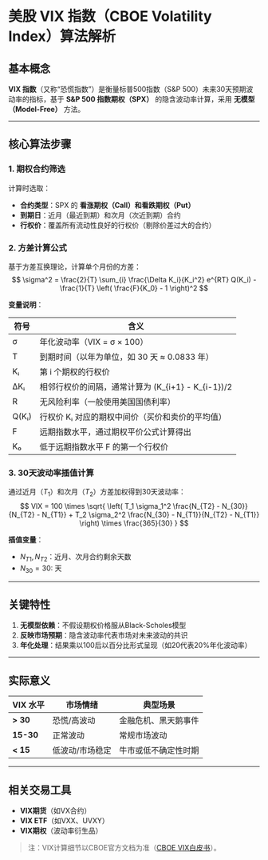# 美股 VIX 指数（CBOE Volatility Index）算法解析

## 基本概念
**VIX 指数**（又称“恐慌指数”）是衡量标普500指数（S&P 500）未来30天预期波动率的指标，基于 **S&P 500 指数期权（SPX）** 的隐含波动率计算，采用 **无模型（Model-Free）** 方法。

---

## 核心算法步骤

### 1. 期权合约筛选
计算时选取：
- **合约类型**：SPX 的 **看涨期权（Call）和看跌期权（Put）**
- **到期日**：近月（最近到期）和次月（次近到期）合约
- **行权价**：覆盖所有流动性良好的行权价（剔除价差过大的合约）

### 2. 方差计算公式
基于方差互换理论，计算单个月份的方差：
$$
\sigma^2 = \frac{2}{T} \sum_{i} \frac{\Delta K_i}{K_i^2} e^{RT} Q(K_i) - \frac{1}{T} \left( \frac{F}{K_0} - 1 \right)^2
$$

**变量说明**：

| 符号        | 含义                                                                 |
|-------------|----------------------------------------------------------------------|
| σ           | 年化波动率（VIX = σ × 100）                                         |
| T           | 到期时间（以年为单位，如 30 天 ≈ 0.0833 年）                        |
| Kᵢ          | 第 i 个期权的行权价                                                 |
| ΔKᵢ         | 相邻行权价的间隔，通常计算为 (K_{i+1} - K_{i-1})/2                  |
| R           | 无风险利率（一般使用美国国债利率）                                   |
| Q(Kᵢ)       | 行权价 Kᵢ 对应的期权中间价（买价和卖价的平均值）                     |
| F           | 远期指数水平，通过期权平价公式计算得出                               |
| K₀          | 低于远期指数水平 F 的第一个行权价                                    |

### 3. 30天波动率插值计算
通过近月（$T_1$）和次月（$T_2$）方差加权得到30天波动率：
$$
VIX = 100 \times \sqrt{ \left( T_1 \sigma_1^2 \frac{N_{T2} - N_{30}}{N_{T2} - N_{T1}} + T_2 \sigma_2^2 \frac{N_{30} - N_{T1}}{N_{T2} - N_{T1}} \right) \times \frac{365}{30} }
$$

**插值变量**：
- $N_{T1}, N_{T2}$：近月、次月合约剩余天数
- $N_{30} = 30$: 天

---

## 关键特性
1. **无模型依赖**：不假设期权价格服从Black-Scholes模型
2. **反映市场预期**：隐含波动率代表市场对未来波动的共识
3. **年化处理**：结果乘以100后以百分比形式呈现（如20代表20%年化波动率）

---

## 实际意义
| VIX 水平   | 市场情绪               | 典型场景                          |
|------------|------------------------|-----------------------------------|
| **> 30**   | 恐慌/高波动            | 金融危机、黑天鹅事件              |
| **15-30**  | 正常波动               | 常规市场波动                      |
| **< 15**   | 低波动/市场稳定        | 牛市或低不确定性时期              |

---

## 相关交易工具
- **VIX期货**（如VX合约）
- **VIX ETF**（如VXX、UVXY）
- **VIX期权**（波动率衍生品）

> 注：VIX计算细节以CBOE官方文档为准（[CBOE VIX白皮书](https://www.cboe.com/tradable_products/vix/)）。